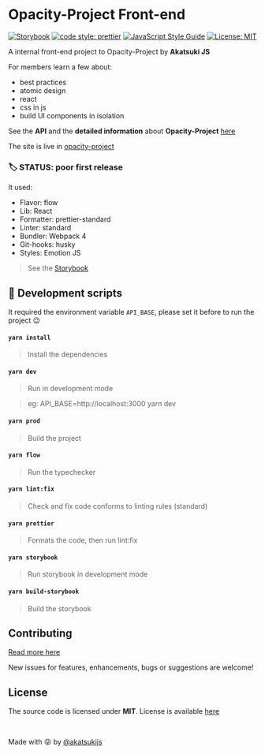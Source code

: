 # Opacity-Project Front-end

<div align="center">

[![Storybook](https://cdn.jsdelivr.net/gh/storybooks/brand@master/badge/badge-storybook.svg)](https://opacity-storybook.surge.sh)
[![code style: prettier](https://img.shields.io/badge/code_style-prettier-ff69b4.svg)](https://github.com/prettier/prettier)
[![JavaScript Style Guide](https://img.shields.io/badge/code_style-standard-brightgreen.svg)](https://standardjs.com)
[![License: MIT](https://img.shields.io/badge/License-MIT-yellow.svg)](https://opensource.org/licenses/MIT)

</div>

A internal front-end project to Opacity-Project by **Akatsuki JS**

For members learn a few about:
- best practices
- atomic design
- react
- css in js
- build UI components in isolation

See the **API** and the **detailed information** about **Opacity-Project** [here](https://github.com/AkatsukiJS/opacity-project-api)

The site is live in [opacity-project](https://opacity-project.netlify.com/)


### :label: STATUS: poor first release

It used:

- Flavor: flow
- Lib: React
- Formatter: prettier-standard
- Linter: standard
- Bundler: Webpack 4
- Git-hooks: husky
- Styles: Emotion JS


> See the [Storybook](https://opacity-storybook.surge.sh)

##  :book: Development scripts

It required the environment variable `API_BASE`, please set it before to run the project :wink:

#### `yarn install`

> Install the dependencies

#### `yarn dev`

> Run in development mode

> eg: API_BASE=http://localhost:3000 yarn dev

#### `yarn prod`

> Build the project

#### `yarn flow`

> Run the typechecker

#### `yarn lint:fix`

> Check and fix code conforms to linting rules (standard)

#### `yarn prettier`

> Formats the code, then run lint:fix


#### `yarn storybook`

> Run storybook in development mode

#### `yarn build-storybook`

> Build the storybook

## Contributing

[Read more here](/CONTRIBUTING.md)

New issues for features, enhancements, bugs or suggestions are welcome!

## License

The source code is licensed under **MIT**. License is available [here](https://github.com/AkatsukiJS/opacity-project-front-end/blob/master/LICENSE)

<br>

Made with :stuck_out_tongue_closed_eyes: by <a href="https://github.com/akatsukijs">@akatsukijs</a>
